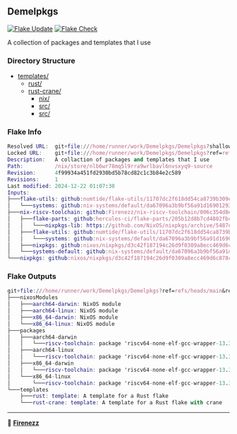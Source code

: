 ## Demelpkgs

[![Flake Update](https://github.com/Firenezz/Demelpkgs/actions/workflows/flake-update.yml/badge.svg)](https://github.com/Firenezz/Demelpkgs/blob/main/.github/workflows/flake-update.yml)
[![Flake Check](https://github.com/Firenezz/Demelpkgs/actions/workflows/flake-check.yml/badge.svg)](https://github.com/Firenezz/Demelpkgs/blob/main/.github/workflows/flake-check.yml)

A collection of packages and templates that I use
### Directory Structure

- [templates/](templates/)
  - [rust/](templates/rust/)
  - [rust-crane/](templates/rust-crane/)
    - [nix/](templates/rust-crane/nix/)
    - [src/](templates/rust-crane/src/)
    - [src/](templates/rust/src/)

### Flake Info

```nix
Resolved URL:  git+file:///home/runner/work/Demelpkgs/Demelpkgs?shallow=1
Locked URL:    git+file:///home/runner/work/Demelpkgs/Demelpkgs?ref=refs/heads/main&rev=4f99934a451fd2930bd5b78cd82c1c3b84e2c589&shallow=1
Description:   A collaction of packages and templates that I use
Path:          /nix/store/nlb6wr78mq5l9rra9wrlbavl6nvsxyq9-source
Revision:      4f99934a451fd2930bd5b78cd82c1c3b84e2c589
Revisions:     1
Last modified: 2024-12-22 01:07:30
Inputs:
├───flake-utils: github:numtide/flake-utils/11707dc2f618dd54ca8739b309ec4fc024de578b (2024-11-13 21:27:16)
│   └───systems: github:nix-systems/default/da67096a3b9bf56a91d16901293e51ba5b49a27e (2023-04-09 08:27:08)
├───nix-riscv-toolchain: github:Firenezz/nix-riscv-toolchain/006c354d8ee8e08b4be8e0b868caa1ccbebafeb0 (2024-12-22 00:44:08)
│   ├───flake-parts: github:hercules-ci/flake-parts/205b12d8b7cd4802fbcb8e8ef6a0f1408781a4f9 (2024-12-04 11:43:21)
│   │   └───nixpkgs-lib: https://github.com/NixOS/nixpkgs/archive/5487e69da40cbd611ab2cadee0b4637225f7cfae.tar.gz?narHash=sha256-1qRH7uAUsyQI7R1Uwl4T%2BXvdNv778H0Nb5njNrqvylY%3D (2024-12-01 23:35:40)
│   ├───flake-utils: github:numtide/flake-utils/11707dc2f618dd54ca8739b309ec4fc024de578b (2024-11-13 21:27:16)
│   │   └───systems: github:nix-systems/default/da67096a3b9bf56a91d16901293e51ba5b49a27e (2023-04-09 08:27:08)
│   ├───nixpkgs: github:nixos/nixpkgs/d3c42f187194c26d9f0309a8ecc469d6c878ce33 (2024-12-17 08:37:14)
│   └───systems-default: github:nix-systems/default/da67096a3b9bf56a91d16901293e51ba5b49a27e (2023-04-09 08:27:08)
└───nixpkgs: github:nixos/nixpkgs/d3c42f187194c26d9f0309a8ecc469d6c878ce33 (2024-12-17 08:37:14)

```

### Flake Outputs

```nix
git+file:///home/runner/work/Demelpkgs/Demelpkgs?ref=refs/heads/main&rev=4f99934a451fd2930bd5b78cd82c1c3b84e2c589&shallow=1
├───nixosModules
│   ├───aarch64-darwin: NixOS module
│   ├───aarch64-linux: NixOS module
│   ├───x86_64-darwin: NixOS module
│   └───x86_64-linux: NixOS module
├───packages
│   ├───aarch64-darwin
│   │   └───riscv-toolchain: package 'riscv64-none-elf-gcc-wrapper-13.3.0'
│   ├───aarch64-linux
│   │   └───riscv-toolchain: package 'riscv64-none-elf-gcc-wrapper-13.3.0'
│   ├───x86_64-darwin
│   │   └───riscv-toolchain: package 'riscv64-none-elf-gcc-wrapper-13.3.0'
│   └───x86_64-linux
│       └───riscv-toolchain: package 'riscv64-none-elf-gcc-wrapper-13.3.0'
└───templates
    ├───rust: template: A template for a Rust flake
    └───rust-crane: template: A template for a Rust flake with crane

```

---

👤 [**Firenezz**](https://github.com/Firenezz)
